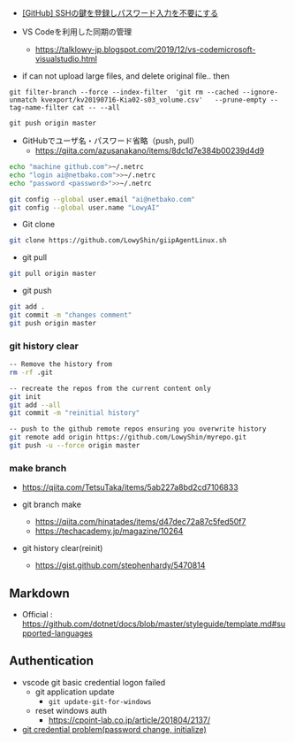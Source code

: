 * [[GitHub] SSHの鍵を登録しパスワード入力を不要にする](https://blog.katsubemakito.net/git/github-ssh-keys)

* VS Codeを利用した同期の管理
  * https://talklowy-jp.blogspot.com/2019/12/vs-codemicrosoft-visualstudio.html


* if can not upload large files, and delete original file.. then
```shell
git filter-branch --force --index-filter  'git rm --cached --ignore-unmatch kvexport/kv20190716-Kia02-s03_volume.csv'   --prune-empty --tag-name-filter cat -- --all

git push origin master
```

* GitHubでユーザ名・パスワード省略（push, pull）
  * https://qiita.com/azusanakano/items/8dc1d7e384b00239d4d9
```sh
echo "machine github.com">~/.netrc
echo "login ai@netbako.com">>~/.netrc
echo "password <password>">>~/.netrc

git config --global user.email "ai@netbako.com"
git config --global user.name "LowyAI"
```

* Git clone
```sh
git clone https://github.com/LowyShin/giipAgentLinux.sh
```

* git pull
```sh
git pull origin master
```
* git push
```sh
git add .
git commit -m "changes comment"
git push origin master
```

### git history clear

```sh
-- Remove the history from 
rm -rf .git

-- recreate the repos from the current content only
git init
git add --all
git commit -m "reinitial history"

-- push to the github remote repos ensuring you overwrite history
git remote add origin https://github.com/LowyShin/myrepo.git
git push -u --force origin master
```

### make branch

* https://qiita.com/TetsuTaka/items/5ab227a8bd2cd7106833
* git branch make
  * https://qiita.com/hinatades/items/d47dec72a87c5fed50f7
  * https://techacademy.jp/magazine/10264

* git history clear(reinit)
  *  https://gist.github.com/stephenhardy/5470814



## Markdown

* Official : https://github.com/dotnet/docs/blob/master/styleguide/template.md#supported-languages

## Authentication

* vscode git basic credential logon failed
  * git application update 
    * `git update-git-for-windows`
  * reset windows auth
    * https://cpoint-lab.co.jp/article/201804/2137/
* [git credential problem(password change, initialize)](https://www.zunouissiki.com/entry/git-credential-manager-for-windows/)

